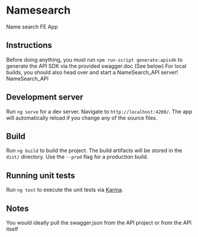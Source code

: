 # Namesearch

Name search FE App

## Instructions

Before doing anything, you must run `npm run-script generate:apisdk` to generate the API SDK via the provided swagger.doc (See below)
For local builds, you should also head over and start a NameSearch_API server!
NameSearch_API

## Development server

Run `ng serve` for a dev server. Navigate to `http://localhost:4200/`. The app will automatically reload if you change any of the source files.

## Build

Run `ng build` to build the project. The build artifacts will be stored in the `dist/` directory. Use the `--prod` flag for a production build.

## Running unit tests

Run `ng test` to execute the unit tests via [Karma](https://karma-runner.github.io).


## Notes

You would ideally pull the swagger.json from the API project or from the API itself
